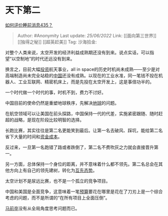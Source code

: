 # 天下第二
[如何评价睡前消息435？](https://www.zhihu.com/question/534062552/answer/2534098356)

> Author: #Anonymity
> Last update: *25/06/2022*
> Link: [[面向第三世界]] [[独得之秘]] [[超英赶美]]
> Tag:
> 沙海拾金:

对整个人类来说，太空开发的经济利益成熟期还没有到来。说点实话，可以指望“以空制地”的时代还远没有到来。

换言之，目前大幅[投资](https://www.zhihu.com/search?q=%E6%8A%95%E8%B5%84&search_source=Entity&hybrid_search_source=Entity&hybrid_search_extra=%7B%22sourceType%22%3A%22answer%22%2C%22sourceId%22%3A2534098356%7D)航天事业，all in space的历史时机尚未成熟——至少是对高端制造尚未完全站稳的[中国](https://www.zhihu.com/search?q=%E4%B8%AD%E5%9B%BD&search_source=Entity&hybrid_search_source=Entity&hybrid_search_extra=%7B%22sourceType%22%3A%22answer%22%2C%22sourceId%22%3A2534098356%7D)还没有成熟。以现在的工业水准，同一笔钱不投在机器人、工业互联网、精密机床上，而是先投在太空开发上，这是事倍功半的。

一个时代做一个时代的事，时机不到，费力不讨好。

中国目前的使命仍然是重塑地球秩序，先解决[地球](https://www.zhihu.com/search?q=%E5%9C%B0%E7%90%83&search_source=Entity&hybrid_search_source=Entity&hybrid_search_extra=%7B%22sourceType%22%3A%22answer%22%2C%22sourceId%22%3A2534098356%7D)的问题。

在航空领域可以让美国在前头探路，中国保持一代的代差，实施紧密跟随、随时赶超的战略，是现在阶段比较明智的选择。

长跑比赛，其实往往是第二名更能笑到最后。让第一名去破风、踩坑，能给第二名省下大量的时间和[资金成本](https://www.zhihu.com/search?q=%E8%B5%84%E9%87%91%E6%88%90%E6%9C%AC&search_source=Entity&hybrid_search_source=Entity&hybrid_search_extra=%7B%22sourceType%22%3A%22answer%22%2C%22sourceId%22%3A2534098356%7D)。

反过来，一旦第一名跑错了路或者跌倒了，第二名不费吹灰之力就会直接晋升第一。

另一方面，总体保持一个身位的距离，并不意味着什么都不领先。第二名总会在其他方向上有自己的领先建树，转化为[互先态势](https://www.zhihu.com/search?q=%E4%BA%92%E5%85%88%E6%80%81%E5%8A%BF&search_source=Entity&hybrid_search_source=Entity&hybrid_search_extra=%7B%22sourceType%22%3A%22answer%22%2C%22sourceId%22%3A2534098356%7D)。

太空计划不是尿远比赛，也不是一个孤立的竞争项目。

中国和美国是全面竞争，这意味着一笔[预算](https://www.zhihu.com/search?q=%E9%A2%84%E7%AE%97&search_source=Entity&hybrid_search_source=Entity&hybrid_search_extra=%7B%22sourceType%22%3A%22answer%22%2C%22sourceId%22%3A2534098356%7D)要花在哪里是花在了刀刃上是一个综合考虑的问题，而不是所谓的“在所有项目上全面压倒”。

[马前卒](https://www.zhihu.com/search?q=%E9%A9%AC%E5%89%8D%E5%8D%92&search_source=Entity&hybrid_search_source=Entity&hybrid_search_extra=%7B%22sourceType%22%3A%22answer%22%2C%22sourceId%22%3A2534098356%7D)没有从全局角度思考问题而已。
